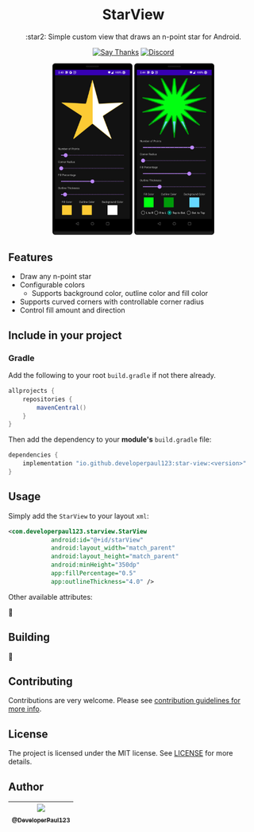 <h1 align="center"> StarView </h1>

<p align="center">
:star2: Simple custom view that draws an n-point star for Android.
</p>

<p align="center">
    <a href="https://github.com/DeveloperPaul123/StarView/stargazers"><img alt="Say Thanks" src="https://img.shields.io/badge/Say%20Thanks-👍-1EAEDB.svg"/></a>
    <a href="https://img.shields.io/discord/652515194572111872"><img alt="Discord" src="https://img.shields.io/discord/652515194572111872"/></a><br>
</p>

<p align="center">
    <img src="./images/device-2021-12-17-144341.png" width="32%"/>
    <img src="./images/device-2021-12-17-144450.png" width="32%"/>
</p>

## Features

* Draw any n-point star
* Configurable colors
  * Supports background color, outline color and fill color
* Supports curved corners with controllable corner radius
* Control fill amount and direction

## Include in your project

### Gradle

Add the following to your root `build.gradle` if not there already.

```gradle
allprojects {
    repositories {
        mavenCentral()
    }
}
```

Then add the dependency to your **module's** `build.gradle` file:

```gradle
dependencies {
    implementation "io.github.developerpaul123:star-view:<version>"
}
```

## Usage

Simply add the `StarView` to your layout `xml`:

```xml
<com.developerpaul123.starview.StarView
            android:id="@+id/starView"
            android:layout_width="match_parent"
            android:layout_height="match_parent"
            android:minHeight="350dp"
            app:fillPercentage="0.5"
            app:outlineThickness="4.0" />
```

Other available attributes:

:construction:

## Building

:construction:

## Contributing

Contributions are very welcome. Please see [contribution guidelines for more info](CONTRIBUTING.md).

## License

The project is licensed under the MIT license. See [LICENSE](LICENSE) for more details.

## Author

| [<img src="https://avatars0.githubusercontent.com/u/6591180?s=460&v=4" width="100"><br><sub>@DeveloperPaul123</sub>](https://github.com/DeveloperPaul123) |
| :-------------------------------------------------------------------------------------------------------------------------------------------------------: |
